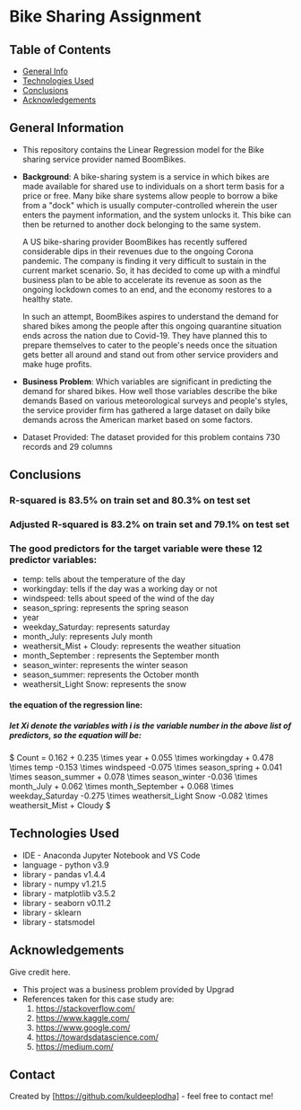 # Bike Sharing Assignment


## Table of Contents
* [General Info](#general-information)
* [Technologies Used](#technologies-used)
* [Conclusions](#conclusions)
* [Acknowledgements](#acknowledgements)

<!-- You can include any other section that is pertinent to your problem -->

## General Information
- This repository contains the Linear Regression model for the Bike sharing service provider named BoomBikes.
- <b>Background</b>: A bike-sharing system is a service in which bikes are made available for shared use to individuals on a short term basis for a price or free. Many bike share systems allow people to borrow a bike from a "dock" which is usually computer-controlled wherein the user enters the payment information, and the system unlocks it. This bike can then be returned to another dock belonging to the same system.
    
    A US bike-sharing provider BoomBikes has recently suffered considerable dips in their revenues due to the ongoing Corona pandemic. The company is finding it very difficult to sustain in the current market scenario. So, it has decided to come up with a mindful business plan to be able to accelerate its revenue as soon as the ongoing lockdown comes to an end, and the economy restores to a healthy state. 

    In such an attempt, BoomBikes aspires to understand the demand for shared bikes among the people after this ongoing quarantine situation ends across the nation due to Covid-19. They have planned this to prepare themselves to cater to the people's needs once the situation gets better all around and stand out from other service providers and make huge profits.


- <b>Business Problem</b>: Which variables are significant in predicting the demand for shared bikes.
How well those variables describe the bike demands
Based on various meteorological surveys and people's styles, the service provider firm has gathered a large dataset on daily bike demands across the American market based on some factors. 
    
- Dataset Provided: The dataset provided for this problem contains 730 records and 29 columns

<!-- You don't have to answer all the questions - just the ones relevant to your project. -->

## Conclusions
### R-squared is 83.5% on train set and 80.3% on test set
### Adjusted R-squared is 83.2% on train set and 79.1% on test set

### The good predictors for the target variable were these 12 predictor variables:

- temp: tells about the temperature of the day
- workingday: tells if the day was a working day or not
- windspeed: tells about speed of the wind of the day
- season_spring: represents the spring season
- year
- weekday_Saturday: represents saturday
- month_July: represents July month
- weathersit_Mist + Cloudy: represents the weather situation
- month_September : represents the September month
- season_winter: represents the winter season
- season_summer: represents the October month
- weathersit_Light Snow: represents the snow


#### the equation of the regression line:
##### let Xi denote the variables with i is the variable number in the above list of predictors, so the equation will be:
$ Count = 0.162 + 0.235 \times year + 0.055 \times workingday + 0.478 \times temp -0.153 \times windspeed -0.075 \times season_spring + 0.041 \times season_summer + 0.078 \times season_winter -0.036 \times month_July + 0.062 \times month_September + 0.068 \times weekday_Saturday -0.275 \times weathersit_Light Snow  -0.082 \times weathersit_Mist + Cloudy $

<!-- You don't have to answer all the questions - just the ones relevant to your project. -->


## Technologies Used
- IDE - Anaconda Jupyter Notebook and VS Code
- language - python v3.9
- library - pandas v1.4.4
- library - numpy v1.21.5
- library - matplotlib v3.5.2
- library - seaborn v0.11.2
- library - sklearn
- library - statsmodel

<!-- As the libraries versions keep on changing, it is recommended to mention the version of library used in this project -->

## Acknowledgements
Give credit here.
- This project was a business problem provided by Upgrad
- References taken for this case study are:
    1. https://stackoverflow.com/
    2. https://www.kaggle.com/
    3. https://www.google.com/
    4. https://towardsdatascience.com/
    5. https://medium.com/


## Contact
Created by [https://github.com/kuldeeplodha] - feel free to contact me!


<!-- Optional -->
<!-- ## License -->
<!-- This project is open source and available under the [... License](). -->

<!-- You don't have to include all sections - just the one's relevant to your project -->